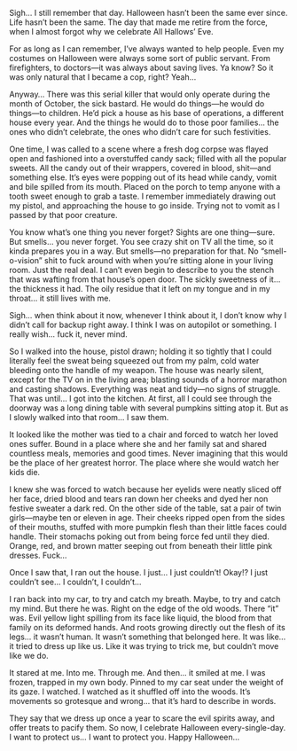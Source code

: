 Sigh… I still remember that day. Halloween hasn’t been the same ever since. Life hasn’t been the same. The day that made me retire from the force, when I almost forgot why we celebrate All Hallows’ Eve. 

For as long as I can remember, I’ve always wanted to help people. Even my costumes on Halloween were always some sort of public servant. From firefighters, to doctors—it was always about saving lives. Ya know? So it was only natural that I became a cop, right? Yeah…

Anyway… There was this serial killer that would only operate during the month of October, the sick bastard. He would do things—he would do things—to children. He’d pick a house as his base of operations, a different house every year. And the things he would do to those poor families… the ones who didn’t celebrate, the ones who didn’t care for such festivities. 

One time, I was called to a scene where a fresh dog corpse was flayed open and fashioned into a overstuffed candy sack; filled with all the popular sweets. All the candy out of their wrappers, covered in blood, shit—and something else. It’s eyes were popping out of its head while candy, vomit and bile spilled from its mouth. Placed on the porch to temp anyone with a tooth sweet enough to grab a taste. I remember immediately drawing out my pistol, and approaching the house to go inside. Trying not to vomit as I passed by that poor creature. 

You know what’s one thing you never forget? Sights are one thing—sure. But smells… you never forget. You see crazy shit on TV all the time, so it kinda prepares you in a way. But smells—no preparation for that. No “smell-o-vision” shit to fuck around with when you’re sitting alone in your living room. Just the real deal. I can’t even begin to describe to you the stench that was wafting from that house’s open door. The sickly sweetness of it… the thickness it had. The oily residue that it left on my tongue and in my throat… it still lives with me.

Sigh… when think about it now, whenever I think about it, I don’t know why I didn’t call for backup right away. I think I was on autopilot or something. I really wish… fuck it, never mind. 

So I walked into the house, pistol drawn; holding it so tightly that I could literally feel the sweat being squeezed out from my palm, cold water bleeding onto the handle of my weapon. The house was nearly silent, except for the TV on in the living area; blasting sounds of a horror marathon and casting shadows. Everything was neat and tidy—no signs of struggle. That was until… I got into the kitchen. At first, all I could see through the doorway was a long dining table with several pumpkins sitting atop it. But as I slowly walked into that room… I saw them. 

It looked like the mother was tied to a chair and forced to watch her loved ones suffer. Bound in a place where she and her family sat and shared countless meals, memories and good times. Never imagining that this would be the place of her greatest horror. The place where she would watch her kids die. 

I knew she was forced to watch because her eyelids were neatly sliced off her face, dried blood and tears ran down her cheeks and dyed her non festive sweater a dark red. On the other side of the table, sat a pair of twin girls—maybe ten or eleven in age. Their cheeks ripped open from the sides of their mouths, stuffed with more pumpkin flesh than their little faces could handle. Their stomachs poking out from being force fed until they died. Orange, red, and brown matter seeping out from beneath their little pink dresses. Fuck…

Once I saw that, I ran out the house. I just… I just couldn’t! Okay!? I just couldn’t see… I couldn’t, I couldn’t…

I ran back into my car, to try and catch my breath. Maybe, to try and catch my mind. But there he was. Right on the edge of the old woods. There “it” was. Evil yellow light spilling from its face like liquid, the blood from that family on its deformed hands. And roots growing directly out the flesh of its legs… it wasn’t human. It wasn’t something that belonged here. It was like… it tried to dress up like us. Like it was trying to trick me, but couldn’t move like we do. 

It stared at me. Into me. Through me. And then… it smiled at me. I was frozen, trapped in my own body. Pinned to my car seat under the weight of its gaze. I watched. I watched as it shuffled off into the woods. It’s movements so grotesque and wrong… that it’s hard to describe in words.

They say that we dress up once a year to scare the evil spirits away, and offer treats to pacify them. So now, I celebrate Halloween every-single-day. I want to protect us… I want to protect you. Happy Halloween…